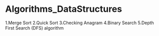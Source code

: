 # Algorithms_DataStructures

1.Merge Sort
2.Quick Sort
3.Checking Anagram
4.Binary Search
5.Depth First Search (DFS) algorithm
